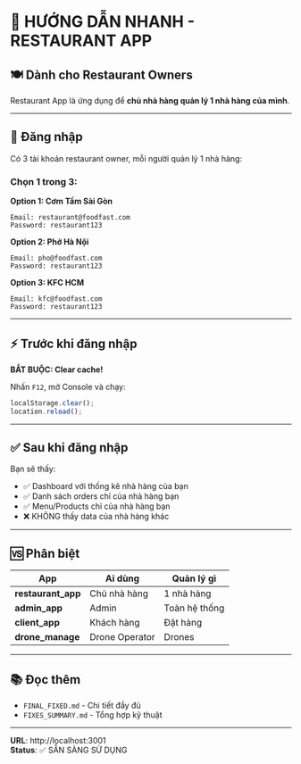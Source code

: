# 🎯 HƯỚNG DẪN NHANH - RESTAURANT APP

## 🍽️ Dành cho Restaurant Owners

Restaurant App là ứng dụng để **chủ nhà hàng quản lý 1 nhà hàng của mình**.

---

## 🔑 Đăng nhập

Có 3 tài khoản restaurant owner, mỗi người quản lý 1 nhà hàng:

### Chọn 1 trong 3:

**Option 1: Cơm Tấm Sài Gòn**
```
Email: restaurant@foodfast.com
Password: restaurant123
```

**Option 2: Phở Hà Nội**
```
Email: pho@foodfast.com
Password: restaurant123
```

**Option 3: KFC HCM**
```
Email: kfc@foodfast.com
Password: restaurant123
```

---

## ⚡ Trước khi đăng nhập

**BẮT BUỘC: Clear cache!**

Nhấn `F12`, mở Console và chạy:
```javascript
localStorage.clear();
location.reload();
```

---

## ✅ Sau khi đăng nhập

Bạn sẽ thấy:
- ✅ Dashboard với thống kê nhà hàng của bạn
- ✅ Danh sách orders chỉ của nhà hàng bạn
- ✅ Menu/Products chỉ của nhà hàng bạn
- ❌ KHÔNG thấy data của nhà hàng khác

---

## 🆚 Phân biệt

| App | Ai dùng | Quản lý gì |
|-----|---------|------------|
| **restaurant_app** | Chủ nhà hàng | 1 nhà hàng |
| **admin_app** | Admin | Toàn hệ thống |
| **client_app** | Khách hàng | Đặt hàng |
| **drone_manage** | Drone Operator | Drones |

---

## 📚 Đọc thêm

- `FINAL_FIXED.md` - Chi tiết đầy đủ
- `FIXES_SUMMARY.md` - Tổng hợp kỹ thuật

---

**URL**: http://localhost:3001  
**Status**: ✅ SẴN SÀNG SỬ DỤNG
